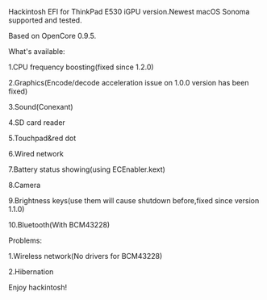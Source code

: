 Hackintosh EFI for ThinkPad E530 iGPU version.Newest macOS Sonoma supported and tested.

Based on OpenCore 0.9.5.

What's available:

1.CPU frequency boosting(fixed since 1.2.0)

2.Graphics(Encode/decode acceleration issue on 1.0.0 version has been fixed)

3.Sound(Conexant)

4.SD card reader

5.Touchpad&red dot

6.Wired network

7.Battery status showing(using ECEnabler.kext)

8.Camera

9.Brightness keys(use them will cause shutdown before,fixed since version 1.1.0)

10.Bluetooth(With BCM43228)

Problems:

1.Wireless network(No drivers for BCM43228)

2.Hibernation

Enjoy hackintosh!


